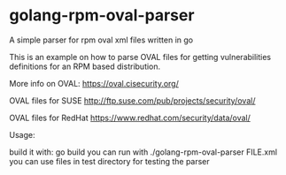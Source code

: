 # golang-rpm-oval-parser
A simple parser for rpm oval xml files written in go


This is an example on how to parse OVAL files for getting vulnerabilities definitions
for an RPM based distribution.

 More info on OVAL: https://oval.cisecurity.org/

 OVAL files for SUSE
 http://ftp.suse.com/pub/projects/security/oval/

 OVAL files for RedHat
 https://www.redhat.com/security/data/oval/

Usage:

build it with: go build
you can run with ./golang-rpm-oval-parser FILE.xml
you can use files in test directory for testing the parser




